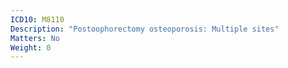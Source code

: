 ```yaml
---
ICD10: M8110
Description: "Postoophorectomy osteoporosis: Multiple sites"
Matters: No
Weight: 0
---
```


